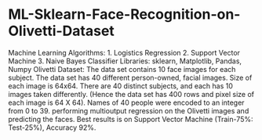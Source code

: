# ML-Sklearn-Face-Recognition-on-Olivetti-Dataset
Machine Learning Algorithms: 1. Logistics Regression 2. Support Vector Machine 3. Naive Bayes Classifier Libraries: sklearn, Matplotlib, Pandas, Numpy Olivetti Dataset: The data set contains 10 face images for each subject. The data set has 40 different person-owned, facial images. Size of each image is 64x64. There are 40 distinct subjects, and each has 10 images taken differently. (Hence the data set has 400 rows and pixel size of each image is 64 X 64). Names of 40 people were encoded to an integer from 0 to 39. performing multioutput regression on the Olivetti images and predicting the faces. Best results is on Support Vector Machine (Train-75%: Test-25%), Accuracy 92%.
